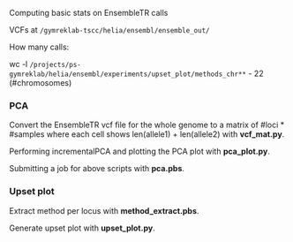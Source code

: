 Computing basic stats on EnsembleTR calls

VCFs at `/gymreklab-tscc/helia/ensembl/ensemble_out/`

How many calls:

wc -l `/projects/ps-gymreklab/helia/ensembl/experiments/upset_plot/methods_chr**` - 22 (#chromosomes)



### PCA

Convert the EnsembleTR vcf file for the whole genome to a matrix of #loci * #samples where each cell shows len(allele1) + len(allele2) with **vcf_mat.py**.

Performing incrementalPCA and plotting the PCA plot with **pca_plot.py**.

Submitting a job for above scripts with **pca.pbs**.


### Upset plot

Extract method per locus with **method_extract.pbs**.

Generate upset plot with **upset_plot.py**.
